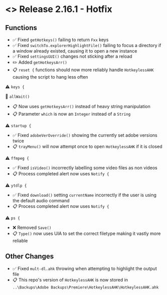# <> Release 2.16.1 - Hotfix

## Functions
- ✅ Fixed `getHotkeys()` failing to return `Fxx` keys
- ✅ Fixed `switchTo.explorerHighlightFile()` failing to focus a directory if a window already existed, causing it to open a new instance
- ✅ Fixed `settingsGUI()` changes not sticking after a reload
- ✏️ Added `getHotkeysArr()`
- 📋 `reset {` functions should now more reliably handle `HotkeylessAHK` causing the script to hang less often

⚠️ `keys {`

📍 `allWait()`
- 📋 Now uses `getHotkeysArr()` instead of heavy string manipulation
- 📋 Parameter `which` is now an `Integer` instead of a `String`

⚠️ `startup {`
- ✅ Fixed `adobeVerOverride()` showing the currently set adobe versions twice
- 📋 `trayMenu()` will now attempt once to open `HotkeylessAHK` if it is closed

⚠️ `ffmpeg {`
- ✅ Fixed `isVideo()` incorrectly labelling some video files as non videos
- 📋 Process completed alert now uses `Notify {`

⚠️ `ytdlp {`
- ✅ Fixed `download()` setting `currentName` incorrectly if the user is using the default audio command
- 📋 Process completed alert now uses `Notify {`

⚠️ `ps {`
- ❌ Removed `Save()`
- 📋 `Type()` now uses UIA to set the correct filetype making it vastly more reliable

## Other Changes
- ✅ Fixed `mult-dl.ahk` throwing when attempting to highlight the output file
- 📋 This repo's version of `HotkeylessAHK` is now stored in `..\Backups\Adobe Backups\Premiere\HotkeylessAHK\HotkeylessAHK.ahk`